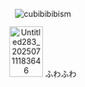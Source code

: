 <p align="center"> <img src="https://komarev.com/ghpvc/?username=cubibibibism&label=fuwa　fuwa　&color=FFCFC8&style=flat" alt="cubibibibism" /> </p>

<p align="center"> <img width="60" height="90" alt="Untitled283_20250711183646" src="https://github.com/user-attachments/assets/c8f53132-df2f-42b7-9626-b4b0dafa54bb" /> ふわふわ
